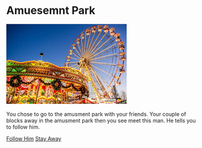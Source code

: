 # Amuesemnt Park

![](Image.jpg)

You chose to go to the amusment park with your friends. Your couple of blocks away in the amusment park then you see meet this man. He tells you to follow him.

 [Follow Him](follow.md)   [Stay Away](stay-away.md)
